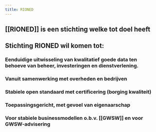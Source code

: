 ```yaml
---
title: RIONED
---
```


## [[RIONED]] is een stichting welke tot doel heeft
## Stichting RIONED wil komen tot:
### Eenduidige uitwisseling van kwalitatief goede data ten behoeve van beheer, investeringen en dienstverlening.
### Vanuit samenwerking met overheden en bedrijven
### Stabiele open standaard met certificering (borging kwaliteit)
### Toepassingsgericht, met gevoel van eigenaarschap
### Voor stabiele businessmodellen o.b.v. [[GWSW]] en voor GWSW-advisering
##
##
